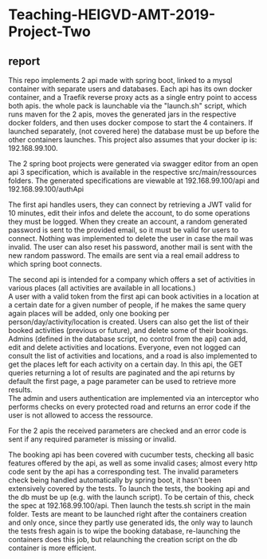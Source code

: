 # Teaching-HEIGVD-AMT-2019-Project-Two

## report

This repo implements 2 api made with spring boot, linked to a mysql container with separate users and databases. Each api has its own docker container, and a Traefik reverse proxy acts as a single entry point to access both apis. the whole pack is launchable via the "launch.sh" script, which runs maven for the 2 apis, moves the generated jars in the respective docker folders, and then uses docker compose to start the 4 containers. If launched separately, (not covered here) the database must be up before the other containers launches. This project also assumes that your docker ip is: 192.168.99.100.

The 2 spring boot projects were generated via swagger editor from an open api 3 specification, which is available in the respective src/main/ressources folders. The generated specifications are viewable at 192.168.99.100/api and 192.168.99.100/authApi

The first api handles users, they can connect by retrieving a JWT valid for 10 minutes, edit their infos and delete the account, to do some operations they must be logged. When they create an account, a random generated password is sent to the provided email, so it must be valid for users to connect. Nothing was implemented to delete the user in case the mail was invalid. The user can also reset his password, another mail is sent with the new random password. The emails are sent via a real email address to which spring boot connects. 


The second api is intended for a company which offers a set of activities in various places (all activities are available in all locations.)  
A user with a valid token from the first api can book activities in a location at a certain date for a given number of people, if he makes the same query again places will be added, only one booking per person/day/activity/location is created. Users can also get the list of their booked activities (previous or future), and delete some of their bookings.  
Admins (defined in the database script, no control from the api) can add, edit and delete activities and locations. Everyone, even not logged can consult the list of activities and locations, and a road is also implemented to get the places left for each activity on a certain day. In this api, the GET queries returning a lot of results are paginated and the api returns by default the first page, a page parameter can be used to retrieve more results.  
The admin and users authentication are implemented via an interceptor who performs checks on every protected road and returns an error code if the user is not allowed to access the ressource.

For the 2 apis the received parameters are checked and an error code is sent if any required parameter is missing or invalid.

The booking api has been covered with cucumber tests, checking all basic features offered by the api, as well as some invalid cases; almost every http code sent by the api has a corresponding test. The invalid parameters check being handled automatically by spring boot, it hasn't been extensively covered by the tests. To launch the tests, the booking api and the db must be up (e.g. with the launch script). To be certain of this, check the spec at 192.168.99.100/api. Then launch the tests.sh script in the main folder. Tests are meant to be launched right after the containers creation and only once, since they partly use generated ids, the only way to launch the tests fresh again is to wipe the booking database, re-launching the containers does this job, but relaunching the creation script on the db container is more efficient.
